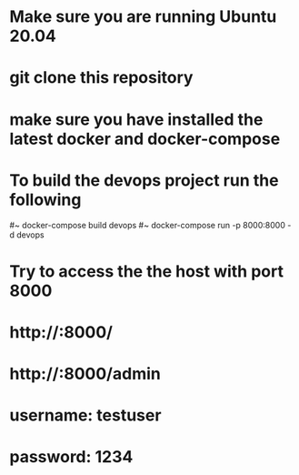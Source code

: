 # Make sure you are running Ubuntu 20.04
# git clone this repository

# make sure you have installed the latest docker and docker-compose

# To build the devops project run the following
#~ docker-compose build devops
#~ docker-compose run -p 8000:8000 -d devops

# Try to access the the host with port 8000
# http://<hostname>:8000/
# http://<hostname>:8000/admin

# username: testuser
# password: 1234
